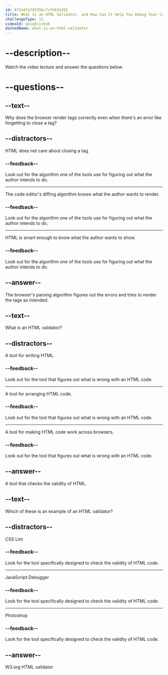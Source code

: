 ```yaml
---
id: 672a4fa7d335bc7cfb63a392
title: What Is an HTML Validator, and How Can It Help You Debug Your Code?
challengeType: 11
videoId: gniy8iis5ok
dashedName: what-is-an-html-validator
---
```


# --description--

Watch the video lecture and answer the questions below.

# --questions--

## --text--

Why does the browser render tags correctly even when there's an error like forgetting to close a tag?

## --distractors--

HTML does not care about closing a tag.

### --feedback--

Look out for the algorithm one of the tools use for figuring out what the author intends to do.

---

The code editor's diffing algorithm knows what the author wants to render.

### --feedback--

Look out for the algorithm one of the tools use for figuring out what the author intends to do.

---

HTML is smart enough to know what the author wants to show.

### --feedback--

Look out for the algorithm one of the tools use for figuring out what the author intends to do.

## --answer--

The browser's parsing algorithm figures out the errors and tries to render the tags as intended.

## --text--

What is an HTML validator?

## --distractors--

A tool for writing HTML.

### --feedback--

Look out for the tool that figures out what is wrong with an HTML code.

---

A tool for arranging HTML code.

### --feedback--

Look out for the tool that figures out what is wrong with an HTML code.

---

A tool for making HTML code work across browsers.

### --feedback--

Look out for the tool that figures out what is wrong with an HTML code.

## --answer--

A tool that checks the validity of HTML.

## --text--

Which of these is an example of an HTML validator?

## --distractors--

CSS Lint

### --feedback--

Look for the tool specifically designed to check the validity of HTML code.

---

JavaScript Debugger

### --feedback--

Look for the tool specifically designed to check the validity of HTML code.

---

Photoshop

### --feedback--

Look for the tool specifically designed to check the validity of HTML code.

## --answer--

W3.org HTML validator

